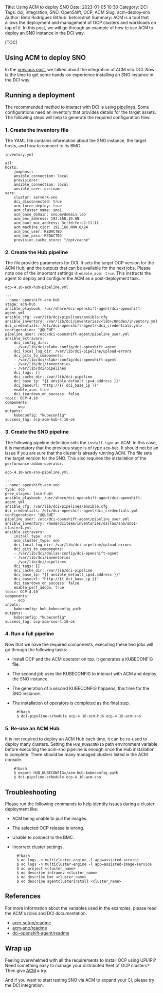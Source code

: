 Title: Using ACM to deploy SNO
Date: 2023-01-05 10:30
Category: DCI
Tags: dci, integration, SNO, OpenShift, OCP, ACM
Slug: acm-deploy-sno
Author: Beto Rodriguez
Github: betoredhat
Summary: ACM is a tool that allows the deployment and management of OCP clusters and workloads on top of it. In this post, we will go through an example of how to use ACM to deploy an SNO instance in the DCI way.

[TOC]

## Using ACM to deploy SNO
In the [previous post](acm-int-dci), we talked about the integration of ACM into DCI. Now is the time to get some hands-on experience installing an SNO instance in the DCI way.

## Running a deployment

The recommended method to interact with DCI is using [pipelines](customizable-ansible-hooks.html). Some configurations need an inventory that provides details for the target assets. The following steps will help to generate the required configuration files:

### 1. Create the inventory file

The YAML file contains information about the SNO instance, the target hosts, and how to connect to its BMC.

`inventory.yml`

    all:
    hosts:
        jumphost:
        ansible_connection: local
        provisioner:
        ansible_connection: local
        ansible_user: dciteam
    vars:
        cluster: serverX-sno
        dci_disconnected: true
        acm_force_deploy: true
        acm_cluster_name: sno1
        acm_base_domain: sno.mydomain.lab
        acm_bmc_address: 192.168.10.NN
        acm_boot_mac_address: 3c:fd:fe:c2:11:11
        acm_machine_cidr: 192.168.NNN.0/24
        acm_bmc_user: REDACTED
        acm_bmc_pass: REDACTED
        provision_cache_store: "/opt/cache"

### 2. Create the Hub pipeline

The file provides parameters for DCI. It sets the target OCP version for the ACM Hub, and the outputs that can be available for the next jobs. Please note one of the important settings is `enable_acm: true`. This instructs the agent to deploy and configure the ACM as a post-deployment task.

`ocp-4.10-acm-hub-pipeline.yml`

    ---
    - name: openshift-acm-hub
    stage: acm-hub
    ansible_playbook: /usr/share/dci-openshift-agent/dci-openshift-agent.yml
    ansible_cfg: /var/lib/dci/pipelines/ansible.cfg
    ansible_inventory: /var/lib/dci/inventories/<lab>/8nodes/inventory.yml
    dci_credentials: /etc/dci-openshift-agent/<dci_credentials.yml>
    configuration: "@QUEUE"
    pipeline_user: /etc/dci-openshift-agent/pipeline_user.yml
    ansible_extravars:
        dci_config_dirs:
        - /var/lib/dci/<lab>-config/dci-openshift-agent
        dci_local_log_dir: /var/lib/dci-pipeline/upload-errors
        dci_gits_to_components:
        - /var/lib/dci/<lab>-config/dci-openshift-agent
        - /var/lib/dci/inventories
        - /var/lib/dci/pipelines
        dci_tags: []
        dci_cache_dir: /var/lib/dci-pipeline
        dci_base_ip: "{{ ansible_default_ipv4.address }}"
        dci_baseurl: "http://{{ dci_base_ip }}"
        enable_acm: true
        dci_teardown_on_success: false
    topic: OCP-4.10
    components:
        - ocp
    outputs:
        kubeconfig: "kubeconfig"
    success_tag: ocp-acm-hub-4.10-ok

### 3. Create the SNO pipeline

The following pipeline definition sets the `install_type` as ACM.  In this case, it is mandatory that the previous stage is of type `acm-hub`. It should not be an issue if you are sure that the cluster is already running ACM. The file sets the target version for the SNO. This also requires the installation of the `performance-addon-operator`.

`ocp-4.10-acm-sno-pipeline.yml`

    ---
    - name: openshift-acm-sno
    type: ocp
    prev_stages: [acm-hub]
    ansible_playbook: /usr/share/dci-openshift-agent/dci-openshift-agent.yml
    ansible_cfg: /var/lib/dci/pipelines/ansible.cfg
    dci_credentials: /etc/dci-openshift-agent/dci_credentials.yml
    configuration: "@QUEUE"
    pipeline_user: /etc/dci-openshift-agent/pipeline_user.yml
    ansible_inventory: /home/dciteam/inventories/dallas/sno/sno1-cluster4.yml
    ansible_extravars:
        install_type: acm
        acm_cluster_type: sno
        dci_local_log_dir: /var/lib/dci-pipeline/upload-errors
        dci_gits_to_components:
        - /var/lib/dci/dallas-config/dci-openshift-agent
        - /var/lib/dci/inventories
        - /var/lib/dci/pipelines
        dci_tags: []
        dci_cache_dir: /var/lib/dci-pipeline
        dci_base_ip: "{{ ansible_default_ipv4.address }}"
        dci_baseurl: "http://{{ dci_base_ip }}"
        dci_teardown_on_success: false
        enable_perf_addon: true
    topic: OCP-4.10
    components:
        - ocp
    inputs:
        kubeconfig: hub_kubeconfig_path
    outputs:
        kubeconfig: "kubeconfig"
    success_tag: ocp-acm-sno-4.10-ok

### 4. Run a full pipeline

Now that we have the required components, executing these two jobs will go through the following tasks:

* Install OCP and the ACM operator on top. It generates a  KUBECONFIG file.
* The second job uses the KUBECONFIG to interact with ACM and deploy the SNO instance.
* The generation of a second KUBECONFIG happens, this time for the SNO instance.
* The installation of operators is completed as the final step.

        #!bash
        $ dci-pipeline-schedule ocp-4.10-acm-hub ocp-4.10-acm-sno

### 5. Re-use an ACM Hub

It is not required to deploy an ACM Hub each time, it can be re-used to deploy many clusters. Setting the `HUB_KUBECONFIG` path environment variable before executing the acm-sno pipeline is enough once the Hub installation is complete. There should be many managed clusters listed in the ACM console.

        #!bash
        $ export HUB_KUBECONFIG=/acm-hub-kubeconfig-path
        $ dci-pipeline-schedule ocp-4.10-acm-sno

## Troubleshooting

Please run the following commands to help identify issues during a cluster deployment like:

* ACM being unable to pull the images.
* The selected OCP release is wrong.
* Unable to connect to the BMC.
* Incorrect cluster settings.

        #!bash
        $ oc logs -n multicluster-engine -l app=assisted-service
        $ oc logs -n multicluster-engine -l app=assisted-image-service
        $ oc project <cluster_name>
        $ oc describe infraenv <cluster_name>
        $ oc describe bmc <cluster_name>
        $ oc describe agentclusterinstall <cluster_name>

## References

For more information about the variables used in the examples, please read the ACM's roles and DCI documentation.

* [acm-setup/readme](https://github.com/redhatci/ansible-collection-redhatci-ocp/tree/main/roles/acm_setup/README.md)
* [acm-sno/readme](https://github.com/redhatci/ansible-collection-redhatci-ocp/tree/main/roles/acm_sno/README.md)
* [dci-openshift-agent/readme](https://github.com/redhat-cip/dci-openshift-agent/blob/master/README.md)

## Wrap up

Feeling overwhelmed with all the requirements to install OCP using UPI/IPI? Need something easy to manage your distributed fleet of OCP clusters? Then give [ACM](https://www.redhat.com/en/technologies/management/advanced-cluster-management) a try.

And if you want to start testing SNO via ACM to expand your CI, please try the DCI integration.

